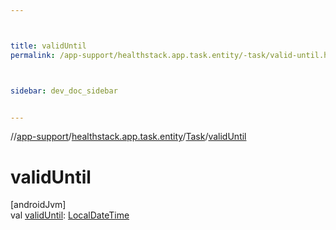 ```yaml
---



title: validUntil
permalink: /app-support/healthstack.app.task.entity/-task/valid-until.html



sidebar: dev_doc_sidebar


---
```




//[app-support](/app-support.html)/[healthstack.app.task.entity](../index.html)/[Task](index.html)/[validUntil](valid-until.html)



# validUntil



[androidJvm]\
val [validUntil](valid-until.html): [LocalDateTime](https://developer.android.com/reference/kotlin/java/time/LocalDateTime.html)






